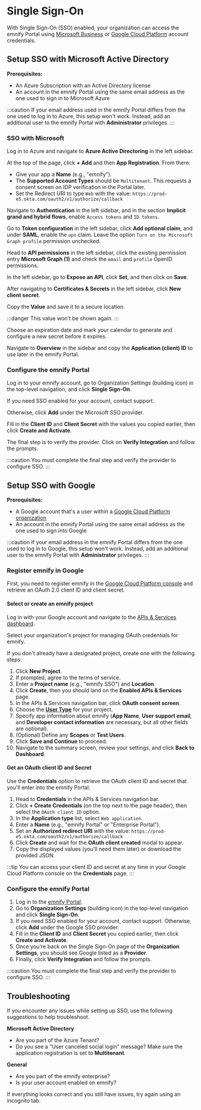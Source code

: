 # Single Sign-On

With Single Sign-On (SSO) enabled, your organization can access the emnify Portal using [Microsoft Business](#setup-sso-with-microsoft-active-directory) or [Google Cloud Platform](#setup-sso-with-google) account credentials.

## Setup SSO with Microsoft Active Directory

**Prerequisites:**

- An Azure Subscription with an Active Directory license
- An account in the emnify Portal using the same email address as the one used to sign in to Microsoft Azure

:::caution
If your email address used in the emnify Portal differs from the one used to log in to Azure, this setup won't work.
Instead, add an additional user to the emnify Portal with **Administrator** privileges.
:::

### SSO with Microsoft

Log in to Azure and navigate to **Azure Active Directoring** in the left sidebar.

At the top of the page, click **+ Add** and then **App Registration**. 
From there:
- Give your app a **Name** (e.g., "emnify").
- The **Supported Account Types** should be `Multitenant`.
This requests a consent screen on IDP verification in the Portal later. 
- Set the Redirect URI to type `Web` with the value: `https://prod-e5.okta.com/oauth2/v1/authorize/callback`

Navigate to **Authentication** in the left sidebar, and in the section **Implicit grand and hybrid flows**, enable `Access tokens` and `ID tokens`.

Go to **Token configuration** in the left sidebar, click **Add optional claim**, and under **SAML**, enable the `upn` claim.
Leave the option `Turn on the Microsoft Graph profile` permission unchecked.

Head to **API permissions** in the left sidebar, click the existing permission entry **Microsoft Graph (1)** and check the `email` and `profile` OpenID permissions.

In the left sidebar, go to **Expose an API**, click **Set**, and then click on **Save**.

After navigating to **Certificates & Secrets** in the left sidebar, click **New client secret**.

Copy the **Value** and save it to a secure location.

:::danger
This value won't be shown again.
:::

Choose an expiration date and mark your calendar to generate and configure a new secret before it expires.

Navigate to **Overview** in the sidebar and copy the **Application (client) ID** to use later in the emnify Portal.

### Configure the emnify Portal

Log in to your emnify account, go to Organization Settings (building icon) in the top-level navigation, and click **Single Sign-On**.

If you need SSO enabled for your account, contact support.

Otherwise, click **Add** under the Microsoft SSO provider.

Fill in the **Client ID** and **Client Secret** with the values you copied earlier, then click **Create and Activate**.

The final step is to verify the provider. 
Click on **Verify Integration** and follow the prompts.

:::caution
You must complete the final step and verify the provider to configure SSO.
:::

## Setup SSO with Google

**Prerequisites:**

- A Google account that's a user within a [Google Cloud Platform organization](https://cloud.google.com/resource-manager/docs/creating-managing-organization)
- An account in the emnify Portal using the same email address as the one used to sign into Google 

:::caution
If your email address in the emnify Portal differs from the one used to log in to Google, this setup won't work. 
Instead, add an additional user to the emnify Portal with **Administrator** privileges.
:::

### Register emnify in Google

First, you need to register emnify in the [Google Cloud Platform console](https://console.developers.google.com/) and retrieve an OAuth 2.0 client ID and client secret. 

#### Select or create an emnify project

Log in with your Google account and navigate to the [APIs & Services dashboard](https://console.developers.google.com/apis/dashboard). 

Select your organization's project for managing OAuth credentials for emnify. 

If you don't already have a designated project, create one with the following steps:

1. Click **New Project**.
1. If prompted, agree to the terms of service.
1. Enter a **Project name** (e.g., "emnify SSO") and **Location**.
1. Click **Create**, then you should land on the **Enabled APIs & Services** page.
1. In the APIs & Services navigation bar, click **OAuth consent screen**.
1. Choose the [**User Type**](https://support.google.com/cloud/answer/10311615#user-type) for your project.
1. Specify app information about emnify (**App Name**, **User support email**, and **Developer contact information** are necessary, but all other fields are optional).
1. (Optional) Define any **Scopes** or **Test Users**.
1. Click **Save and Continue** to proceed.
1. Navigate to the summary screen, review your settings, and click **Back to Dashboard**.

#### Get an OAuth client ID and Secret

Use the **Credentials** option to retrieve the OAuth client ID and secret that you'll enter into the emnify Portal.

1. Head to **Credentials** in the APIs & Services navigation bar.
1. Click **+ Create Credentials** (on the top next to the page header), then select the `OAuth client ID` option.
1. In the **Application type** list, select `Web application`.
1. Enter a **Name** (e.g., "emnify Portal" or "Enterprise Portal").
1. Set an **Authorized redirect URI** with the value: `https://prod-e5.okta.com/oauth2/v1/authorize/callback`
1. Click **Create** and wait for the **OAuth client created** modal to appear.
1. Copy the displayed values (you'll need them later) or download the provided JSON.

:::tip
You can access your client ID and secret at any time in your Google Cloud Platform console on the **Credentials** page.
:::

### Configure the emnify Portal

1. Log in to the [emnify Portal](https://portal.emnify.com/).
1. Go to **Organization Settings** (building icon) in the top-level navigation and click **Single Sign-On**.
1. If you need SSO enabled for your account, contact support. 
Otherwise, click **Add** under the Google SSO provider.
1. Fill in the **Client ID** and **Client Secret** you copied earlier, then click **Create and Activate**.
1. Once you're back on the Single Sign-On page of the **Organization Settings**, you should see Google listed as a **Provider**.
1. Finally, click **Verify Integration** and follow the prompts.

:::caution
You must complete the final step and verify the provider to configure SSO.
:::

## Troubleshooting

If you encounter any issues while setting up SSO, use the following suggestions to help troubleshoot.

**Microsoft Active Directory**

- Are you part of the Azure Tenant?
- Do you see a "User canceled social login" message? Make sure the application registration is set to **Multitenant**.

**General**

- Are you part of the emnify enterprise?
- Is your user account enabled on emnify?

If everything looks correct and you still have issues, try again using an incognito tab.
